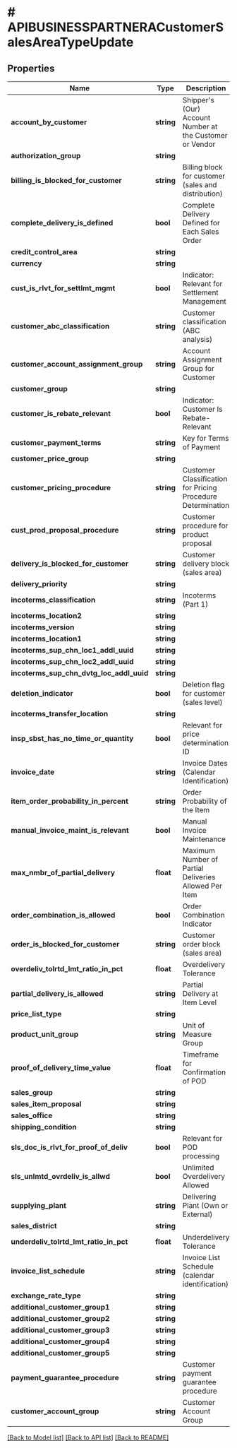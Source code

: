 # # APIBUSINESSPARTNERACustomerSalesAreaTypeUpdate

## Properties

Name | Type | Description | Notes
------------ | ------------- | ------------- | -------------
**account_by_customer** | **string** | Shipper&#39;s (Our) Account Number at the Customer or Vendor | [optional]
**authorization_group** | **string** |  | [optional]
**billing_is_blocked_for_customer** | **string** | Billing block for customer (sales and distribution) | [optional]
**complete_delivery_is_defined** | **bool** | Complete Delivery Defined for Each Sales Order | [optional]
**credit_control_area** | **string** |  | [optional]
**currency** | **string** |  | [optional]
**cust_is_rlvt_for_settlmt_mgmt** | **bool** | Indicator: Relevant for Settlement Management | [optional]
**customer_abc_classification** | **string** | Customer classification (ABC analysis) | [optional]
**customer_account_assignment_group** | **string** | Account Assignment Group for Customer | [optional]
**customer_group** | **string** |  | [optional]
**customer_is_rebate_relevant** | **bool** | Indicator: Customer Is Rebate-Relevant | [optional]
**customer_payment_terms** | **string** | Key for Terms of Payment | [optional]
**customer_price_group** | **string** |  | [optional]
**customer_pricing_procedure** | **string** | Customer Classification for Pricing Procedure Determination | [optional]
**cust_prod_proposal_procedure** | **string** | Customer procedure for product proposal | [optional]
**delivery_is_blocked_for_customer** | **string** | Customer delivery block (sales area) | [optional]
**delivery_priority** | **string** |  | [optional]
**incoterms_classification** | **string** | Incoterms (Part 1) | [optional]
**incoterms_location2** | **string** |  | [optional]
**incoterms_version** | **string** |  | [optional]
**incoterms_location1** | **string** |  | [optional]
**incoterms_sup_chn_loc1_addl_uuid** | **string** |  | [optional]
**incoterms_sup_chn_loc2_addl_uuid** | **string** |  | [optional]
**incoterms_sup_chn_dvtg_loc_addl_uuid** | **string** |  | [optional]
**deletion_indicator** | **bool** | Deletion flag for customer (sales level) | [optional]
**incoterms_transfer_location** | **string** |  | [optional]
**insp_sbst_has_no_time_or_quantity** | **bool** | Relevant for price determination ID | [optional]
**invoice_date** | **string** | Invoice Dates (Calendar Identification) | [optional]
**item_order_probability_in_percent** | **string** | Order Probability of the Item | [optional]
**manual_invoice_maint_is_relevant** | **bool** | Manual Invoice Maintenance | [optional]
**max_nmbr_of_partial_delivery** | **float** | Maximum Number of Partial Deliveries Allowed Per Item | [optional]
**order_combination_is_allowed** | **bool** | Order Combination Indicator | [optional]
**order_is_blocked_for_customer** | **string** | Customer order block (sales area) | [optional]
**overdeliv_tolrtd_lmt_ratio_in_pct** | **float** | Overdelivery Tolerance | [optional]
**partial_delivery_is_allowed** | **string** | Partial Delivery at Item Level | [optional]
**price_list_type** | **string** |  | [optional]
**product_unit_group** | **string** | Unit of Measure Group | [optional]
**proof_of_delivery_time_value** | **float** | Timeframe for Confirmation of POD | [optional]
**sales_group** | **string** |  | [optional]
**sales_item_proposal** | **string** |  | [optional]
**sales_office** | **string** |  | [optional]
**shipping_condition** | **string** |  | [optional]
**sls_doc_is_rlvt_for_proof_of_deliv** | **bool** | Relevant for POD processing | [optional]
**sls_unlmtd_ovrdeliv_is_allwd** | **bool** | Unlimited Overdelivery Allowed | [optional]
**supplying_plant** | **string** | Delivering Plant (Own or External) | [optional]
**sales_district** | **string** |  | [optional]
**underdeliv_tolrtd_lmt_ratio_in_pct** | **float** | Underdelivery Tolerance | [optional]
**invoice_list_schedule** | **string** | Invoice List Schedule (calendar identification) | [optional]
**exchange_rate_type** | **string** |  | [optional]
**additional_customer_group1** | **string** |  | [optional]
**additional_customer_group2** | **string** |  | [optional]
**additional_customer_group3** | **string** |  | [optional]
**additional_customer_group4** | **string** |  | [optional]
**additional_customer_group5** | **string** |  | [optional]
**payment_guarantee_procedure** | **string** | Customer payment guarantee procedure | [optional]
**customer_account_group** | **string** | Customer Account Group | [optional]

[[Back to Model list]](../../README.md#models) [[Back to API list]](../../README.md#endpoints) [[Back to README]](../../README.md)
